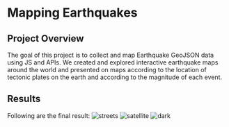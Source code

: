 # Mapping Earthquakes
## Project Overview
The goal of this project is to collect and map Earthquake GeoJSON data using JS and APIs. We created and explored interactive earthquake maps around the world and presented on maps according to the location of tectonic plates on the earth and according to the magnitude of each event.
## Results
Following are the final result:
![streets](https://user-images.githubusercontent.com/66500222/180587583-38088b99-9450-466a-bf01-4fc223d98286.png)
![satellite](https://user-images.githubusercontent.com/66500222/180587596-62a75065-2995-44ad-86ae-346d0563a641.png)
![dark](https://user-images.githubusercontent.com/66500222/180587603-6821522a-d419-42c5-8ee9-4ef36180d95b.png)

